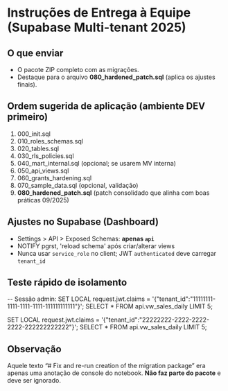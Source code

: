 # Instruções de Entrega à Equipe (Supabase Multi-tenant 2025)

## O que enviar
- O pacote ZIP completo com as migrações.
- Destaque para o arquivo **080_hardened_patch.sql** (aplica os ajustes finais).

## Ordem sugerida de aplicação (ambiente DEV primeiro)
1. 000_init.sql
2. 010_roles_schemas.sql
3. 020_tables.sql
4. 030_rls_policies.sql
5. 040_mart_internal.sql  (opcional; se usarem MV interna)
6. 050_api_views.sql
7. 060_grants_hardening.sql
8. 070_sample_data.sql     (opcional, validação)
9. **080_hardened_patch.sql** (patch consolidado que alinha com boas práticas 09/2025)

## Ajustes no Supabase (Dashboard)
- Settings > API > Exposed Schemas: **apenas `api`**
- NOTIFY pgrst, 'reload schema' após criar/alterar views
- Nunca usar `service_role` no client; JWT `authenticated` deve carregar `tenant_id`

## Teste rápido de isolamento
-- Sessão admin:
SET LOCAL request.jwt.claims = '{"tenant_id":"11111111-1111-1111-1111-111111111111"}';
SELECT * FROM api.vw_sales_daily LIMIT 5;

SET LOCAL request.jwt.claims = '{"tenant_id":"22222222-2222-2222-2222-222222222222"}';
SELECT * FROM api.vw_sales_daily LIMIT 5;

## Observação
Aquele texto “# Fix and re-run creation of the migration package” era apenas uma anotação de console do notebook. **Não faz parte do pacote** e deve ser ignorado.
